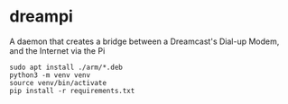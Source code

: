 # dreampi

A daemon that creates a bridge between a Dreamcast's Dial-up Modem, and the Internet via the Pi

```shell
sudo apt install ./arm/*.deb
python3 -m venv venv
source venv/bin/activate
pip install -r requirements.txt
```
